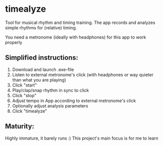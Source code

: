 # timealyze
Tool for musical rhythm and timing training. The app records and analyzes simple rhythms for (relative) timing.

You need a metronome (ideally with headphones) for this app to work properly

## Simplified instructions:

1. Download and launch .exe-file
2. Listen to external metronome's click (with headphones or way quieter than what you are playing)
3. Click "start"
4. Play/clap/snap rhythm in sync to click
5. Click "stop"
6. Adjust tempo in App according to external metronome's click
7. Optionally adjust analysis parameters
8. Click "timealyze"

## Maturity:

Highly immature, it barely runs :) This project's main focus is for me to learn

